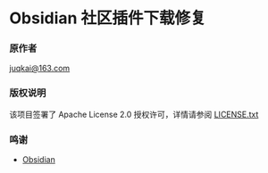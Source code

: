 # Obsidian 社区插件下载修复

### 原作者

juqkai@163.com

### 版权说明

该项目签署了 Apache License 2.0 授权许可，详情请参阅 [LICENSE.txt](https://github.com/juqkai/obsidian-proxy-github/blob/master/LICENSE)

### 鸣谢

- [Obsidian](https://Obsidian.md)

